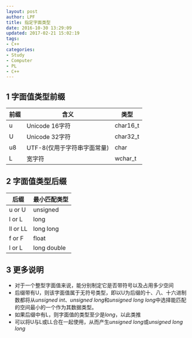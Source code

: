 ```yaml
---
layout: post
author: LPF
title: 指定字面类型
date: 2016-10-30 13:29:09
updated: 2017-02-21 15:02:19
tags:
- C++
categories:
- Study
- Computer
- PL
- C++
---
```


## 1 字面值类型前缀

| 前缀 |             含义            |   类型   |
|------|-----------------------------|----------|
| u    | Unicode 16字符              | char16_t |
| U    | Unicode 32字符              | char32_t |
| u8   | UTF-8(仅用于字符串字面常量) | char     |
| L    | 宽字符                      | wchar_t  |

## 2 字面值类型后缀

|   后缀   | 最小匹配类型 |
|----------|--------------|
| u or U   | unsigned     |
| l or L   | long         |
| ll or LL | long long    |
| f or F   | float        |
| l or L   | long double  |

## 3 更多说明

- 对于一个整型字面值来说，能分别制定它是否带符号以及占用多少空间
- 后缀带有U，则该字面值属于无符号类型，即以U为后缀的十、八、十六进制数都将从*unsigned int*、*unsigned long*和*unsigned long long*中选择能匹配的空间最小的一个作为其数据类型。
- 如果后缀中有L，则字面值的类型至少是*long*，以此类推
- 可以将U与L或LL合在一起使用，从而产生*unsigned long*或*unsigned long long*